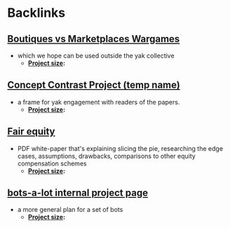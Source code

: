 
# Backlinks
## [Boutiques vs Marketplaces Wargames](<Boutiques vs Marketplaces Wargames.md>)
- which we hope can be used outside the yak collective
    - **[Project size](<Project size.md>):**

## [Concept Contrast Project (temp name)](<Concept Contrast Project (temp name).md>)
- a frame for yak engagement with readers of the papers.
    - **[Project size](<Project size.md>):**

## [Fair equity](<Fair equity.md>)
- PDF white-paper that's explaining slicing the pie, researching the edge cases, assumptions, drawbacks, comparisons to other equity compensation schemes
    - **[Project size](<Project size.md>):**

## [bots-a-lot internal project page](<bots-a-lot internal project page.md>)
- a more general plan for a set of bots
    - **[Project size](<Project size.md>):**

